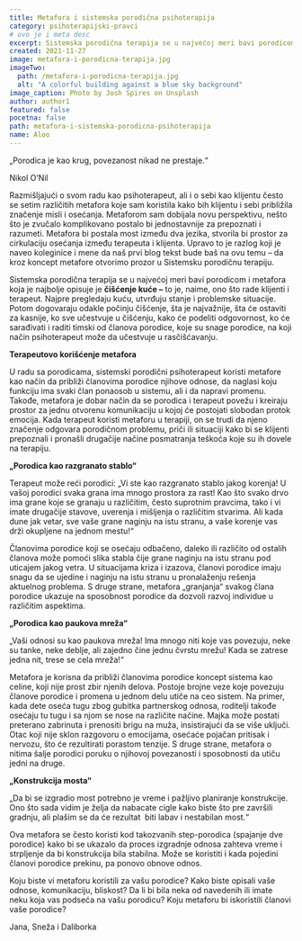 ```yaml
---
title: Metafora i sistemska porodična psihoterapija
category: psihoterapijski-pravci
# ovo je i meta desc
excerpt: Sistemska porodična terapija se u najvećoj meri bavi porodicom i metafora koja je najbolje opisuje je čišćenje kuće
created: 2021-11-27
image: metafora-i-porodicna-terapija.jpg
imageTwo:
  path: /metafora-i-porodicna-terapija.jpg
  alt: "A colorful building against a blue sky background"
image_caption: Photo by Josh Spires on Unsplash
author: author1
featured: false
pocetna: false
path: metafora-i-sistemska-porodicna-psihoterapija
name: Aloo
---
```


„Porodica je kao krug, povezanost nikad ne prestaje.“ 

Nikol O’Nil

Razmišljajući o svom radu kao psihoterapeut, ali i o sebi kao klijentu često se setim različitih metafora koje sam koristila kako bih klijentu i sebi približila značenje misli i osećanja. Metaforom sam dobijala novu perspektivu, nešto što je zvučalo komplikovano postalo bi jednostavnije za prepoznati i razumeti. Metafora bi postala most između dva jezika, stvorila bi prostor za cirkulaciju osećanja između terapeuta i klijenta. Upravo to je razlog koji je naveo koleginice i mene da naš prvi blog tekst bude baš na ovu temu – da kroz koncept metafore otvorimo prozor u Sistemsku porodičnu terapiju.

Sistemska porodična terapija se u najvećoj meri bavi porodicom i metafora koja je najbolje opisuje je **čišćenje kuće –** to je, naime, ono što rade klijenti i terapeut. Najpre pregledaju kuću, utvrđuju stanje i problemske situacije. Potom dogovaraju odakle počinju čišćenje, šta je najvažnije, šta će ostaviti za kasnije, ko sve učestvuje u čišćenju, kako će podeliti odgovornost, ko će sarađivati i raditi timski od članova porodice, koje su snage porodice, na koji način psihoterapeut može da učestvuje u rasčišćavanju.

**Terapeutovo korišćenje metafora**

U radu sa porodicama, sistemski porodični psihoterapeut koristi metafore kao način da približi članovima porodice njihove odnose, da naglasi koju funkciju ima svaki član ponaosob u sistemu, ali i da napravi promenu. Takođe, metafora je dobar način da se porodica i terapeut povežu i kreiraju prostor za jednu otvorenu komunikaciju u kojoj će postojati slobodan protok emocija. Kada terapeut koristi metaforu u terapiji, on se trudi da njeno značenje odgovara porodičnom problemu, priči ili situaciji kako bi se klijenti prepoznali i pronašli drugačije načine posmatranja teškoća koje su ih dovele na terapiju.

**„Porodica kao razgranato stablo“**

Terapeut može reći porodici: „Vi ste kao razgranato stablo jakog korenja! U vašoj porodici svaka grana ima mnogo prostora za rast! Kao što svako drvo ima grane koje se granaju u različitim, često suprotnim pravcima, tako i vi imate drugačije stavove, uverenja i mišljenja o različitim stvarima. Ali kada dune jak vetar, sve vaše grane naginju na istu stranu, a vaše korenje vas drži okupljene na jednom mestu!“

Članovima porodice koji se osećaju odbačeno, daleko ili različito od ostalih članova može pomoći slika stabla čije grane naginju na istu stranu pod uticajem jakog vetra. U situacijama kriza i izazova, članovi porodice imaju snagu da se ujedine i naginju na istu stranu u pronalaženju rešenja aktuelnog problema. S druge strane, metafora „granjanja“ svakog člana porodice ukazuje na sposobnost porodice da dozvoli razvoj individue u različitim aspektima.

**„Porodica kao paukova mreža“**

„Vaši odnosi su kao paukova mreža! Ima mnogo niti koje vas povezuju, neke su tanke, neke deblje, ali zajedno čine jednu čvrstu mrežu! Kada se zatrese jedna nit, trese se cela mreža!“

Metafora je korisna da približi članovima porodice koncept sistema kao celine, koji nije prost zbir njenih delova. Postoje brojne veze koje povezuju članove porodice i promena u jednom delu utiče na ceo sistem. Na primer, kada dete oseća tugu zbog gubitka partnerskog odnosa, roditelji takođe osećaju tu tugu i sa njom se nose na različite načine. Majka može postati preterano zabrinuta i prenositi brigu na muža, insistirajući da se više uključi. Otac koji nije sklon razgovoru o emocijama, osećaće pojačan pritisak i nervozu, što će rezultirati porastom tenzije. S druge strane, metafora o nitima šalje porodici poruku o njihovoj povezanosti i sposobnosti da utiču jedni na druge.

**„Konstrukcija mosta“**

„Da bi se izgradio most potrebno je vreme i pažljivo planiranje konstrukcije. Ono što sada vidim je želja da nabacate cigle kako biste što pre završili gradnju, ali plašim se da će rezultat  biti labav i nestabilan most.“

Ova metafora se često koristi kod takozvanih step-porodica (spajanje dve porodice) kako bi se ukazalo da proces izgradnje odnosa zahteva vreme i strpljenje da bi konstrukcija bila stabilna. Može se koristiti i kada pojedini članovi porodice prekinu, pa ponovo obnove odnos. 

Koju biste vi metaforu koristili za vašu porodice? Kako biste opisali vaše odnose, komunikaciju, bliskost? Da li bi bila neka od navedenih ili imate neku koja vas podseća na vašu porodicu? Koju metaforu bi iskoristili članovi vaše porodice?

Jana, Sneža i Daliborka



